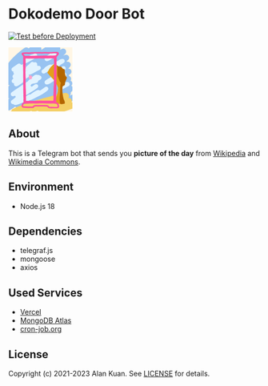# Dokodemo Door Bot
[![Test before Deployment](https://github.com/Alan-Kuan/dokodemo-door-bot/actions/workflows/test.yml/badge.svg)](https://github.com/Alan-Kuan/dokodemo-door-bot/actions/workflows/test.yml)

<img src="images/profile.png" width="128px" alt="bot profile" />

## About
This is a Telegram bot that sends you **picture of the day** from [Wikipedia](https://en.wikipedia.org) and [Wikimedia Commons](https://commons.wikimedia.org).

## Environment
- Node.js 18

## Dependencies
- telegraf.js
- mongoose
- axios

## Used Services
- [Vercel](https://vercel.com/)
- [MongoDB Atlas](https://www.mongodb.com/atlas/database)
- [cron-job.org](https://cron-job.org/en/)

## License
Copyright (c) 2021-2023 Alan Kuan. See [LICENSE](LICENSE) for details.
